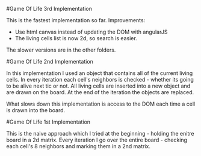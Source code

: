 #Game Of Life 3rd Implementation

This is the fastest implementation so far.
Improvements:

- Use html canvas instead of updating the DOM with angularJS
- The living cells list is now 2d, so search is easier. 

The slower versions are in the other folders.

#Game Of Life 2nd Implementation

In this implementation I used an object that contains all of the current living cells. 
In every iteration each cell's neighbors is checked - whether its going to be alive next tic or not.
All living cells are inserted into a new object and are drawn on the board. At the end of the iteration the objects are replaced.

What slows down this implementation is access to the DOM each time a cell is drawn into the board.

#Game Of Life 1st Implementation

This is the naive approach which I tried at the beginning - holding the enitre board in a 2d matrix.
Every iteration I go over the entire board - checking each cell's 8 neighbors and marking them in a 2nd matrix.
